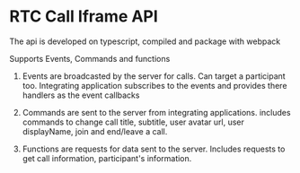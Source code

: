 <h1>RTC Call Iframe API</h1>

The api is developed on typescript, compiled and package with webpack

Supports Events, Commands and functions

1. Events are broadcasted by the server for calls. Can target a participant too. Integrating application subscribes to the events and provides there handlers as the event callbacks

2. Commands are sent to the server from integrating applications. includes commands to change call title, subtitle, user avatar url, user displayName, join and end/leave a call.

3. Functions are requests for data sent to the server. Includes requests to get call information, participant's information.

